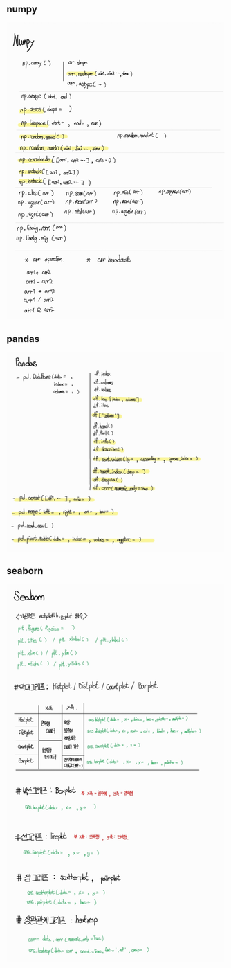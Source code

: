 ## numpy

![numpy summary](./numpy.jpg)

## pandas

![pandas summary](./pandas.jpg)

## seaborn

![seaborn summary](./seaborn.jpg)
